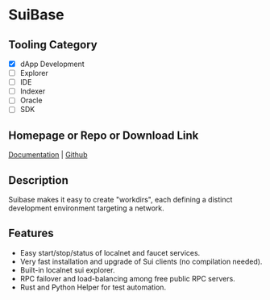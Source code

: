 # SuiBase

## Tooling Category

- [x] dApp Development
- [ ] Explorer
- [ ] IDE
- [ ] Indexer
- [ ] Oracle
- [ ] SDK

## Homepage or Repo or Download Link

[Documentation](https://suibase.io/) | [Github](https://github.com/chainmovers/suibase)

## Description

Suibase makes it easy to create "workdirs", each defining a distinct development environment targeting a network.

## Features

- Easy start/stop/status of localnet and faucet services.
- Very fast installation and upgrade of Sui clients (no compilation needed).
- Built-in localnet sui explorer.
- RPC failover and load-balancing among free public RPC servers.
- Rust and Python Helper for test automation.
